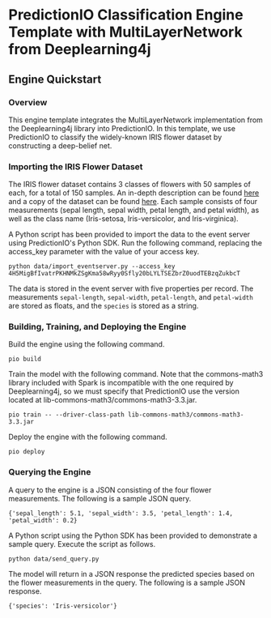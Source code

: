 # PredictionIO Classification Engine Template with MultiLayerNetwork from Deeplearning4j

## Engine Quickstart

### Overview

This engine template integrates the MultiLayerNetwork implementation from the Deeplearning4j library into PredictionIO. In this template, we use PredictionIO to classify the widely-known IRIS flower dataset by constructing a deep-belief net.

### Importing the IRIS Flower Dataset

The IRIS flower dataset contains 3 classes of flowers with 50 samples of each, for a total of 150 samples. An in-depth description can be found [here](https://archive.ics.uci.edu/ml/datasets/Iris) and a copy of the dataset can be found [here](https://archive.ics.uci.edu/ml/machine-learning-databases/iris/iris.data). Each sample consists of four measurements (sepal length, sepal width, petal length, and petal width), as well as the class name (Iris-setosa, Iris-versicolor, and Iris-virginica).

A Python script has been provided to import the data to the event server using PredictionIO's Python SDK. Run the following command, replacing the access_key parameter with the value of your access key.

    python data/import_eventserver.py --access_key 4H5MigBfIvatrPKHNMkZSgKma58wRyy0Sfly20bLYLTSEZbrZ0uodTEBzqZukbcT

The data is stored in the event server with five properties per record. The measurements `sepal-length`, `sepal-width`, `petal-length`, and `petal-width` are stored as floats, and the `species` is stored as a string.

### Building, Training, and Deploying the Engine

Build the engine using the following command.

    pio build

Train the model with the following command. Note that the commons-math3 library included with Spark is incompatible with the one required by Deeplearning4j, so we must specify that PredictionIO use the version located at lib-commons-math3/commons-math3-3.3.jar.

    pio train -- --driver-class-path lib-commons-math3/commons-math3-3.3.jar

Deploy the engine with the following command.

    pio deploy

### Querying the Engine

A query to the engine is a JSON consisting of the four flower measurements. The following is a sample JSON query.

    {'sepal_length': 5.1, 'sepal_width': 3.5, 'petal_length': 1.4, 'petal_width': 0.2}

A Python script using the Python SDK has been provided to demonstrate a sample query. Execute the script as follows.

    python data/send_query.py

The model will return in a JSON response the predicted species based on the flower measurements in the query. The following is a sample JSON response.

    {'species': 'Iris-versicolor'}